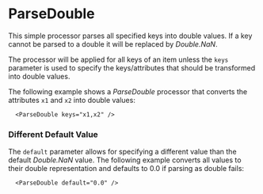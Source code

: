 ParseDouble
===========

This simple processor parses all specified keys into double values. If a key
cannot be parsed to a double it will be replaced by *Double.NaN*.

The processor will be applied for all keys of an item unless the `keys` parameter
is used to specify the keys/attributes that should be transformed into double
values.

The following example shows a *ParseDouble* processor that converts the attributes
`x1` and `x2` into double values:

      <ParseDouble keys="x1,x2" />

### Different Default Value

The `default` parameter allows for specifying a different value than the default
*Double.NaN* value. The following example converts all values to their double
representation and defaults to 0.0 if parsing as double fails:

      <ParseDouble default="0.0" />
